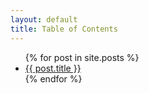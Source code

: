 ```yaml
---
layout: default
title: Table of Contents
---
```


<ul>
  {% for post in site.posts %}
    <li>
      <a href="{{ site.baseurl }}{% post_url 2010-07-21-name-of-post %}">{{ post.title }}</a>
    </li>
  {% endfor %}
</ul>
